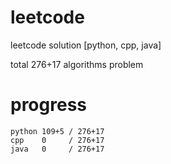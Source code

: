 # leetcode
leetcode solution [python, cpp, java]

total 276+17 algorithms problem
# progress	
	python 109+5 / 276+17
	cpp    0     / 276+17
	java   0     / 276+17
